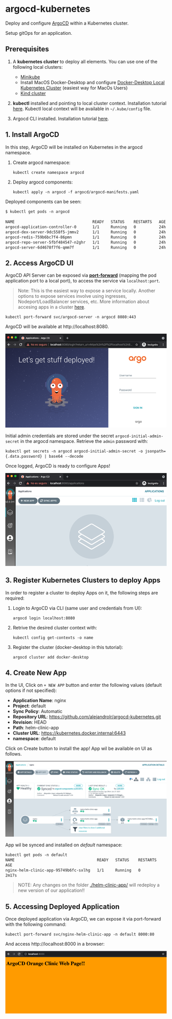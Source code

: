 # argocd-kubernetes

Deploy and configure [ArgoCD](https://argoproj.github.io/) within a Kubernetes cluster.

Setup gitOps for an application.

## Prerequisites

1. A **kubernetes cluster** to deploy all elements. You can use one of the following local clusters:
    -  [Minikube](https://minikube.sigs.k8s.io/docs/start/)
    -  Install MacOS Docker-Desktop and configure [Docker-Desktop Local Kubernetes Cluster](https://docs.docker.com/docker-for-mac/#kubernetes) (easiest way for MacOs Users)
    -  [Kind cluster](https://kind.sigs.k8s.io/docs/user/quick-start/)

2. **kubectl** installed and pointing to local cluster context. Installation tutorial [here](https://kubernetes.io/es/docs/tasks/tools/install-kubectl/). Kubectl local context will be available in `~/.kube/config` file.

3. Argocd CLI installed. Installation tutorial [here](https://argo-cd.readthedocs.io/en/stable/cli_installation/).


## 1. Install ArgoCD

In this step, ArgoCD will be installed on Kubernetes in the argocd namespace.

1. Create argocd namespace:
    ```
    kubectl create namespace argocd
    ```
2. Deploy argocd components:
    ```
    kubectl apply -n argocd -f argocd/argocd-manifests.yaml
    ```

Deployed components can be seen:
```
$ kubectl get pods -n argocd

NAME                                  READY   STATUS    RESTARTS   AGE
argocd-application-controller-0       1/1     Running   0          24h
argocd-dex-server-9dc558f5-jmmv2      1/1     Running   0          24h
argocd-redis-759b6bc7f4-86pmn         1/1     Running   0          24h
argocd-repo-server-5fbf484547-n2ghr   1/1     Running   0          24h
argocd-server-6d4678f7f6-qmm7f        1/1     Running   0          24h
```

## 2. Access ArgoCD UI

ArgoCD API Server can be exposed via [**port-forward**](https://kubernetes.io/docs/tasks/access-application-cluster/port-forward-access-application-cluster/) (mapping the pod application port to a local port), to access the service via `localhost:port`. 

> Note: This is the easiest way to expose a service locally. Another options to expose services involve using ingresses, Nodeport/LoadBalancer services, etc. More information about accesing apps in a cluster [here](https://kubernetes.io/docs/tasks/access-application-cluster/).

```
kubectl port-forward svc/argocd-server -n argocd 8080:443
```

ArgoCD will be available at http://localhost:8080.

![Image](images/argo.png)

Initial admin credentials are stored under the secret `argocd-initial-admin-secret` in the argocd namespace. Retrieve the `admin` password with:
```
kubectl get secrets -n argocd argocd-initial-admin-secret -o jsonpath={.data.password} | base64 --decode
```
Once logged, ArgoCD is ready to configure Apps!

![Image](images/argo-dashboard.png)

## 3. Register Kubernetes Clusters to deploy Apps

In order to register a cluster to deploy Apps on it, the following steps are required:

1. Login to ArgoCD via CLI (same user and credentials from UI):
    ```
    argocd login localhost:8080
    ```
2. Retrive the desired cluster context with:
    ```
    kubectl config get-contexts -o name
    ```
3. Register the cluster (docker-desktop in this tutorial):
    ```
    argocd cluster add docker-desktop
    ```

## 4. Create New App

In the UI, Click on `+ NEW APP` button and enter the following values (default options if not specified):
- **Application Name**: nginx
- **Project**: default
- **Sync Policy**: Automatic
- **Repository URL**: https://github.com/alejandrolr/argocd-kubernetes.git
- **Revision**: HEAD
- **Path**: helm-clinic-app
- **Cluster URL**: https://kubernetes.docker.internal:6443
- **namespace**: default

Click on Create button to install the app! App wil be available on UI as follows.

![Image](images/argo-app.png)

App wil be synced and installed on *default* namespace:
```
kubectl get pods -n default
NAME                                    READY   STATUS    RESTARTS   AGE
nginx-helm-clinic-app-95749b6fc-sxlhg   1/1     Running   0          2m17s
```

>NOTE: Any changes on the folder [./helm-clinic-app/](./helm-clinic-app/) will redeploy a new version of our application!!

## 5. Accessing Deployed Application

Once deployed application via ArgoCD, we can expose it via port-forward with the following command:
```
kubectl port-forward svc/nginx-helm-clinic-app -n default 8000:80
```

And access http://localhost:8000 in a browser:

![Image](images/argo-nginx.png)